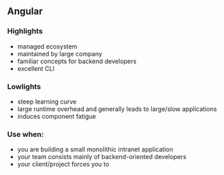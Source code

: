 ## Angular

### Highlights

- managed ecosystem
- maintained by large company
- familiar concepts for backend developers
- excellent CLI

### Lowlights

- steep learning curve
- large runtime overhead and generally leads to large/slow applications
- induces component fatigue

### Use when:

- you are building a small monolithic intranet application
- your team consists mainly of backend-oriented developers
- your client/project forces you to
